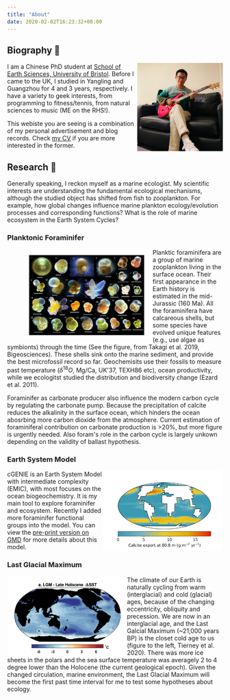 ```yaml
---
title: "About"
date: 2020-02-02T16:23:32+08:00
---
```


## Biography 🌊

<img align="right" src="avatar.png" width="200"/>

I am a Chinese PhD student at [School of Earth Sciences, University of Bristol](http://www.bristol.ac.uk/earthsciences/). Before I came to the UK, I studied in Yangling and Guangzhou for 4 and 3 years, respectively. I have a variety to geek interests, from programming to fitness/tennis, from natural sciences to music (ME on the RHS!).

This webiste you are seeing is a combination of my personal advertisement and blog records. Check [my CV](https://www.dropbox.com/s/njsob5kj3njh9ru/CV%20%28Rui%20Ying%29-%202%20Aug%2C%202022%20%28en%29.pdf?dl=0) if you are more interested in the former.



## Research 🔬

Generally speaking, I reckon myself as a marine ecologist. My scientific interests are understanding the fundamental ecological mechanisms, although the studied object has shifted from fish to zooplankton. For example, how global changes influence marine plankton ecology/evolution processes and corresponding functions? What is the role of marine ecosystem in the Earth System Cycles?


### Planktonic Foraminifer

<figure>
	<img align="left" src="foram.png" width="300">
</figure>


Planktic foraminifera are a group of marine zooplankton living in the surface ocean. Their first appearance in the Earth history is estimated in the mid-Jurassic (160 Ma). All the foraminifera have calcareous shells, but some species have evolved unique features (e.g., use algae as symbionts) through the time (See the figure, from Takagi et al. 2019, Bigeosciences). These shells sink onto the marine sediment, and provide the best microfossil record so far. Geochemisits use their fossils to measure past temperature ($\delta^{18}O$, Mg/Ca, UK'37, TEXH86 etc), ocean productivity, while we ecologitst studied the distribution and biodiversity change (Ezard et al. 2011).

Foraminifer as carbonate producer also influence the modern carbon cycle by regulating the carbonate pump. Because the precipitation of calcite reduces the alkalinity in the surface ocean, which hinders the ocean abosrbing more carbon dioxide from the atmosphere. Current estimation of foraminiferal contribution on carbonate production is >20%, but more figure is urgently needed. Also foram's role in the carbon cycle is largely unkown depending on the validity of ballast hypothesis.

### Earth System Model

<img align="right" src="genie_example.png" width="280"/>

cGENIE is an Earth System Model with intermediate complexity (EMIC), with most focuses on the ocean biogeochemistry. It is my main tool to explore foraminifer and ecosystem. Recently I added more foraminifer functional groups into the model. You can view the [pre-print version on GMD](https://gmd.copernicus.org/preprints/gmd-2022-177/) for more details about this model.


### Last Glacial Maximum

<img align="left" src="lgm.png" width="280"/>

The climate of our Earth is naturally cycling from warm (interglacial) and cold (glacial) ages, because of the changing eccentricity, obliquity and precession. We are now in an interglacial age, and the Last Galcial Maximum (~21,000 years BP) is the closet cold age to us (figure to the left, Tierney et al. 2020). There was more ice sheets in the polars and the sea surface temperature was averagely 2 to 4 degree lower than the Holocene (the current geological epoch). Given the changed circulation, marine environment, the Last Glacial Maximum will become the first past time interval for me to test some hypotheses about ecology. 
